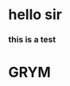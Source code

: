 <doctype html>
<html lang="sv">
<head>
  <title> test </title>
<body>
<h1>hello sir</h1>
<h3>this is a test</h3>
</body>
</head>
<head>
  <title>2a</title>
<body>
<h1>GRYM</h1>
</body>
</head>
</html>
